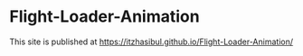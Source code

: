 # Flight-Loader-Animation







This site is published at https://itzhasibul.github.io/Flight-Loader-Animation/
